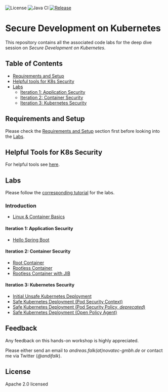 ![License](https://img.shields.io/badge/License-Apache%20License%202.0-brightgreen.svg)
![Java CI](https://github.com/andifalk/secure-development-on-kubernetes/workflows/Java%20CI/badge.svg)
[![Release](https://img.shields.io/github/release/andifalk/secure-development-on-kubernetes.svg?style=flat)](https://github.com/andifalk/secure-development-on-kubernetes/releases)

# Secure Development on Kubernetes

This repository contains all the associated code labs for the deep dive session on _Secure Development on Kubernetes_.

## Table of Contents

* [Requirements and Setup](#requirements-and-setup)
* [Helpful tools for K8s Security](#helpful-tools-for-k8s-security)  
* [Labs](#labs)
  * [Iteration 1: Application Security](#iteration-1-application-security)  
  * [Iteration 2: Container Security](#iteration-2-container-security)  
  * [Iteration 3: Kubernetes Security](#iteration-3-kubernetes-security)
  
## Requirements and Setup

Please check the [Requirements and Setup](setup/README.md) section first before looking into the [Labs](#labs).

## Helpful Tools for K8s Security

For helpful tools see [here](tools/README.md).

## Labs

Please follow the [corresponding tutorial](https://andifalk.gitbook.io/secure-kubernetes-development/) for the labs.

### Introduction

* [Linux & Container Basics](step0-linux-container-basics)

#### Iteration 1: Application Security

* [Hello Spring Boot](step1-hello-spring-boot)

#### Iteration 2: Container Security

* [Root Container](step2-hello-root)
* [Rootless Container](step3-hello-rootless)
* [Rootless Container with JIB](step4-hello-rootless-jib)

#### Iteration 3: Kubernetes Security

* [Initial Unsafe Kubernetes Deployment](step5-initial-k8s-deploy)
* [Safe Kubernetes Deployment (Pod Security Context)](step6-pod-security-context)
* [Safe Kubernetes Deployment (Pod Security Policy, _deprecated_)](step7-pod-security-policy)
* [Safe Kubernetes Deployment (Open Policy Agent)](step8-open-policy-agent)

## Feedback

Any feedback on this hands-on workshop is highly appreciated.

Please either send an email to _andreas.falk(at)novatec-gmbh.de_ or contact me via Twitter (_@andifalk_).

## License

Apache 2.0 licensed

[1]:http://www.apache.org/licenses/LICENSE-2.0.txt